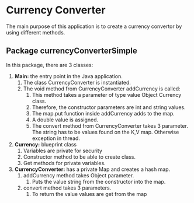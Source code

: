 # Currency Converter

The main purpose of this application is to create a currency convertor by using different methods.

## Package currencyConverterSimple

In this package, there are 3 classes:

1. **Main:** the entry point in the Java application.
   1. The class CurrencyConverter is instantiated.
   2. The void method from CurrencyConverter addCurrency is called:
      1. This method takes a parameter of type value Object Currency class.
      2. Therefore, the constructor parameters are int and string values.
      3. The map.put function inside addCurrency adds to the map.
      4. A double value is assigned.
      5. The convert method from CurrencyConverter takes 3 parameter. The string has to be values found on the K,V map. Otherwise exception in thread.
2. **Currency:** blueprint class
   1. Variables are private for security
   2. Constructor method to be able to create class.
   3. Get methods for private variables.
3. **CurrencyConverter:** has a private Map and creates a hash map.
   1. addCurrency method takes Object parameter.
      1. Puts the value string from the constructor into the map.
   2. convert method takes 3 parameters.
      1. To return the value values are get from the map
      



